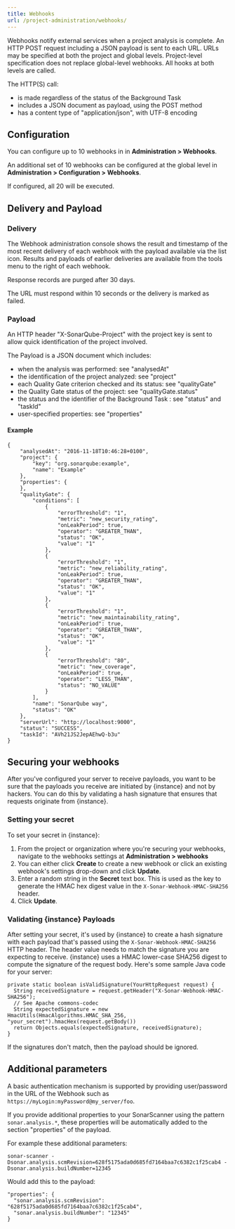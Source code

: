```yaml
---
title: Webhooks
url: /project-administration/webhooks/
---
```


Webhooks notify external services when a project analysis is complete. An HTTP POST request including a JSON payload is sent to each URL. URLs may be specified at both the project and global levels. Project-level specification does not replace global-level webhooks. All hooks at both levels are called.

The HTTP(S) call:

* is made regardless of the status of the Background Task
* includes a JSON document as payload, using the POST method
* has a content type of "application/json", with UTF-8 encoding

## Configuration

You can configure up to 10 webhooks in in **Administration > Webhooks**.

An additional set of 10 webhooks can be configured at the global level in **Administration > Configuration > Webhooks**.

If configured, all 20 will be executed.

## Delivery and Payload

### Delivery

The Webhook administration console shows the result and timestamp of the most recent delivery of each webhook with the payload available via the list icon. Results and payloads of earlier deliveries are available from the tools menu to the right of each webhook.

Response records are purged after 30 days.

The URL must respond within 10 seconds or the delivery is marked as failed.

### Payload

An HTTP header "X-SonarQube-Project" with the project key is sent to allow quick identification of the project involved.

The Payload is a JSON document which includes:

* when the analysis was performed: see "analysedAt"
* the identification of the project analyzed: see "project"
* each Quality Gate criterion checked and its status: see "qualityGate"
* the Quality Gate status of the project: see "qualityGate.status"
* the status and the identifier of the Background Task : see "status" and "taskId"
* user-specified properties: see "properties"

#### Example

```
{
    "analysedAt": "2016-11-18T10:46:28+0100",
    "project": {
        "key": "org.sonarqube:example",
        "name": "Example"
    },
    "properties": {
    },
    "qualityGate": {
        "conditions": [
            {
                "errorThreshold": "1",
                "metric": "new_security_rating",
                "onLeakPeriod": true,
                "operator": "GREATER_THAN",
                "status": "OK",
                "value": "1"
            },
            {
                "errorThreshold": "1",
                "metric": "new_reliability_rating",
                "onLeakPeriod": true,
                "operator": "GREATER_THAN",
                "status": "OK",
                "value": "1"
            },
            {
                "errorThreshold": "1",
                "metric": "new_maintainability_rating",
                "onLeakPeriod": true,
                "operator": "GREATER_THAN",
                "status": "OK",
                "value": "1"
            },
            {
                "errorThreshold": "80",
                "metric": "new_coverage",
                "onLeakPeriod": true,
                "operator": "LESS_THAN",
                "status": "NO_VALUE"
            }
        ],
        "name": "SonarQube way",
        "status": "OK"
    },
    "serverUrl": "http://localhost:9000",
    "status": "SUCCESS",
    "taskId": "AVh21JS2JepAEhwQ-b3u"
}
```

## Securing your webhooks

After you've configured your server to receive payloads, you want to be sure that the payloads you receive are initiated by {instance} and not by hackers. You can do this by validating a hash signature that ensures that requests originate from {instance}. 

### Setting your secret

To set your secret in {instance}:

1. From the project or organization where you're securing your webhooks, navigate to the webhooks settings at **Administration > webhooks**
1. You can either click **Create** to create a new webhook or click an existing webhook's settings drop-down and click **Update**.
1. Enter a random string in the **Secret** text box. This is used as the key to generate the HMAC hex digest value in the `X-Sonar-Webhook-HMAC-SHA256` header.
1. Click **Update**. 

### Validating {instance} Payloads

After setting your secret, it's used by {instance} to create a hash signature with each payload that's passed using the `X-Sonar-Webhook-HMAC-SHA256` HTTP header. The header value needs to match the signature you are expecting to receive. {instance} uses a HMAC lower-case SHA256 digest to compute the signature of the request body. Here's some sample Java code for your server:

```
private static boolean isValidSignature(YourHttpRequest request) {
  String receivedSignature = request.getHeader("X-Sonar-Webhook-HMAC-SHA256");
  // See Apache commons-codec
  String expectedSignature = new HmacUtils(HmacAlgorithms.HMAC_SHA_256, "your_secret").hmacHex(request.getBody())
  return Objects.equals(expectedSignature, receivedSignature);  
}
```

If the signatures don't match, then the payload should be ignored.

## Additional parameters

A basic authentication mechanism is supported by providing user/password in the URL of the Webhook such as `https://myLogin:myPassword@my_server/foo`.

If you provide additional properties to your SonarScanner using the pattern `sonar.analysis.*`, these properties will be automatically added to the section "properties" of the payload.

For example these additional parameters:

```
sonar-scanner -Dsonar.analysis.scmRevision=628f5175ada0d685fd7164baa7c6382c1f25cab4 -Dsonar.analysis.buildNumber=12345
```

Would add this to the payload:

```
"properties": {
  "sonar.analysis.scmRevision": "628f5175ada0d685fd7164baa7c6382c1f25cab4",
  "sonar.analysis.buildNumber": "12345"
}
```
